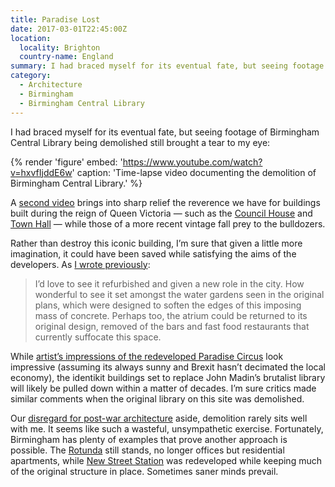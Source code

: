 ```yaml
---
title: Paradise Lost
date: 2017-03-01T22:45:00Z
location:
  locality: Brighton
  country-name: England
summary: I had braced myself for its eventual fate, but seeing footage of Birmingham Central Library being demolished still brought a tear to my eye.
category:
  - Architecture
  - Birmingham
  - Birmingham Central Library
---
```

I had braced myself for its eventual fate, but seeing footage of Birmingham Central Library being demolished still brought a tear to my eye:

{% render 'figure'
  embed: 'https://www.youtube.com/watch?v=hxvfIjddE6w'
  caption: 'Time-lapse video documenting the demolition of Birmingham Central Library.'
%}

A [second video][1] brings into sharp relief the reverence we have for buildings built during the reign of Queen Victoria — such as the [Council House][2] and [Town Hall][3] — while those of a more recent vintage fall prey to the bulldozers.

Rather than destroy this iconic building, I’m sure that given a little more imagination, it could have been saved while satisfying the aims of the developers. As [I wrote previously][4]:

> I’d love to see it refurbished and given a new role in the city. How wonderful to see it set amongst the water gardens seen in the original plans, which were designed to soften the edges of this imposing mass of concrete. Perhaps too, the atrium could be returned to its original design, removed of the bars and fast food restaurants that currently suffocate this space.

While [artist’s impressions of the redeveloped Paradise Circus][5] look impressive (assuming its always sunny and Brexit hasn’t decimated the local economy), the identikit buildings set to replace John Madin’s brutalist library will likely be pulled down within a matter of decades. I’m sure critics made similar comments when the original library on this site was demolished.

Our [disregard for post-war architecture][6] aside, demolition rarely sits well with me. It seems like such a wasteful, unsympathetic exercise. Fortunately, Birmingham has plenty of examples that prove another approach is possible. The [Rotunda][7] still stands, no longer offices but residential apartments, while [New Street Station][8] was redeveloped while keeping much of the original structure in place. Sometimes saner minds prevail.

[1]: https://www.youtube.com/watch?v=kyRLeEP-ICs
[2]: https://en.wikipedia.org/wiki/Council_House,_Birmingham
[3]: https://en.wikipedia.org/wiki/Birmingham_Town_Hall
[4]: /2010/06/a_new_library_for_birmingham
[5]: http://www.paradisebirmingham.co.uk/phase-one/
[6]: https://www.theguardian.com/cities/2015/sep/02/blitz-london-bomb-sites-redevelopment
[7]: https://en.wikipedia.org/wiki/Rotunda_(Birmingham)
[8]: https://en.wikipedia.org/wiki/Birmingham_New_Street_station
